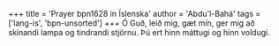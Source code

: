 +++
title = 'Prayer bpn1628 in Íslenska'
author = 'Abdu'l-Bahá'
tags = ['lang-is', 'bpn-unsorted']
+++
Ó Guð, leið mig, gæt mín, ger mig að skínandi lampa og tindrandi stjörnu. Þú ert hinn máttugi og hinn voldugi.
